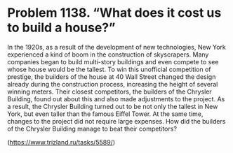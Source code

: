 # Problem 1138. “What does it cost us to build a house?”

In the 1920s, as a result of the development of new technologies, New York experienced a kind of boom in the construction of skyscrapers. Many companies began to build multi-story buildings and even compete to see whose house would be the tallest. To win this unofficial competition of prestige, the builders of the house at 40 Wall Street changed the design already during the construction process, increasing the height of several winning meters. Their closest competitors, the builders of the Chrysler Building, found out about this and also made adjustments to the project. As a result, the Chrysler Building turned out to be not only the tallest in New York, but even taller than the famous Eiffel Tower. At the same time, changes to the project did not require large expenses. How did the builders of the Chrysler Building manage to beat their competitors?

(https://www.trizland.ru/tasks/5589/)
